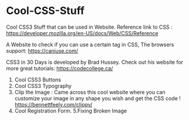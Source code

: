 # Cool-CSS-Stuff
Cool CSS3 Stuff that can be used in Website.
Reference link to CSS : https://developer.mozilla.org/en-US/docs/Web/CSS/Reference

A Website to check if you can use a certain tag in CSS, The browsers support: https://caniuse.com/

CSS3 in 30 Days is developed by Brad Hussey. Check out his website for more great tutorials: https://codecollege.ca/

1. Cool CSS3 Buttons
2. Cool CSS3 Typography
3. Clip the Image : Came across this cool website where you can customize your image in any shape you wish and get the CSS code ! https://bennettfeely.com/clippy/
4. Cool Registration Form.
5.Fixing Broken Image

